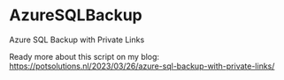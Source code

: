 # AzureSQLBackup
Azure SQL Backup with Private Links

Ready more about this script on my blog: https://potsolutions.nl/2023/03/26/azure-sql-backup-with-private-links/
